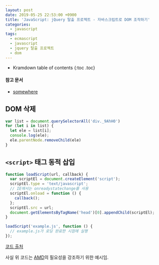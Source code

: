 ```yaml
---
layout: post
date: 2019-05-25 22:53:00 +0900
title: 'JavaScript: jQuery 탈출 프로젝트 - 자바스크립트로 DOM 조작하기'
categories:
  - javascript
tags:
  - ecmascript
  - javascript
  - jquery 탈출 프로젝트
  - dom
---
```


* Kramdown table of contents
{:toc .toc}

#### 참고 문서

- [somewhere](somewhere)

## DOM 삭제

```js
var list = document.querySelectorAll('div._9AhH0')
for (let i in list) {
  let ele = list[i];
  console.log(ele);
  ele.parentNode.removeChild(ele)
}
```

## `<script>` 태그 동적 삽입

```js
function loadScript(url, callback) {  
  var scriptEl = document.createElement('script');
  scriptEl.type = 'text/javascript';
  // IE에서는 onreadystatechange를 사용
  scriptEl.onload = function () {
    callback();
  };
  scriptEl.src = url;
  document.getElementsByTagName('head')[0].appendChild(scriptEl);
}

loadScript('example.js', function () {  
  // example.js가 로딩 완료한 시점에 실행
});
```

[코드 출처](https://d2.naver.com/helloworld/591319)

사실 위 코드는 [AMD](https://github.com/amdjs/amdjs-api/wiki/AMD)의 필요성을 강조하기 위한 예시임.
